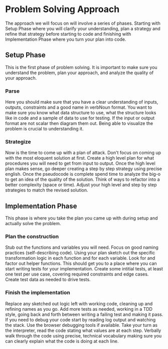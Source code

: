 # Problem Solving Approach
The approach we will focus on will involve a series of phases. Starting with Setup Phase where you will clarify your understanding, plan a strategy and refine that strategy before starting to code and finishing with Implementation Phase where you turn your plan into code. 
## Setup Phase
This is the first phase of problem solving. It is important to make sure you understand the problem, plan your approach, and analyze the quality of your approach.
### Parse
Here you should make sure that you have a clear understanding of inputs, outputs, constraints and a good name in verbNoun format. You want to make sure you know what data structure to use, what the structure looks like in code and a sample of data to use for testing. If the input or output format are not scalar then diagram them out. Being able to visualize the problem is crucial to understanding it.
### Strategize
Now is the time to come up with a plan of attack. Don't focus on coming up with the most eloquent solution at first. Create a high level plan for what procedures you will need to get from input to output. Once the high level plan makes sense, go deeper creating a step by step strategy using precise english. Once the pseudocode is complete spend time to analyze the big-o to get an idea of the quality of the solution. Think of ways to refactor into a better complexity (space or time). Adjust your high level and step by step strategies to match the revised solution.
## Implementation Phase
This phase is where you take the plan you came up with during setup and actually solve the problem.
### Plan the construction
Stub out the functions and variables you will need. Focus on good naming practices (self-describing code). Using your plan sketch out the specific transformation logic in each function and for each variable. Look for and factor out helper functions. This should get you to a place where you can start writing tests for your implementation. Create some intitial tests, at least one test per use case, covering required constraints and edge cases. Create test data as needed to drive tests.  
### Finish the implementation
Replace any sketched out logic left with working code, cleaning up and refining names as you go.  Add more tests as needed, working in a TDD style, going back and forth between writing a failing test and making it pass. If you need to debug your code start by reading log output and watching the stack. Use the browser debugging tools if available. Take your turn as the interpreter, read the code stating what values are at each step. Verbally walk through the code using precise, technical vocabulary making sure you can clearly explain what the code is doing at each line.
